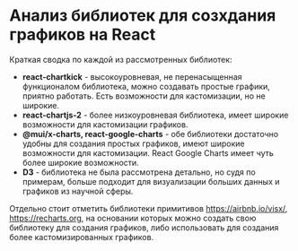 # Анализ библиотек для созхдания графиков на React

Краткая сводка по каждой из рассмотренных библиотек:

- **react-chartkick** - высокоуровневая, не перенасыщенная функционалом библиотека, можно создавать простые графики, приятно работать. Есть возможности для кастомизации, но не широкие.
- **react-chartjs-2** - более низкоуровневая библиотека, имеет широкие возможности для кастомизации графиков.
- **@mui/x-charts, react-google-charts** - обе библиотеки достаточно удобны для создания простых графиков, имеют широкие возможности для кастомизации. React Google Charts имеет чуть более широкие возможности.
- **D3** - библиотека не была рассмотрена детально, но судя по примерам, больше подходит для визуализации больших данных и графиков из научной сферы.

Отдельно стоит отметить библиотеки примитивов https://airbnb.io/visx/, https://recharts.org, на основании которых можно создать свою библиотеку для создания графиков, либо использовать для создания более кастомизированных графиков.
